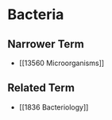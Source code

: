 # Bacteria  

## Narrower Term

- [[13560 Microorganisms]]  

## Related Term

- [[1836 Bacteriology]]  

